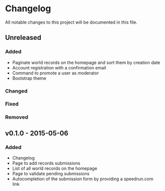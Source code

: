 # Changelog
All notable changes to this project will be documented in this file.

## Unreleased
### Added
- Paginate world records on the homepage and sort them by creation date
- Account registration with a confirmation email
- Command to promote a user as moderator
- Bootstrap theme

### Changed

### Fixed

### Removed

## v0.1.0 - 2015-05-06
### Added
- Changelog
- Page to add records submissions
- List of all world records on the homepage
- Page to validate pending submissions
- Autocompletion of the submission form by providing a speedrun.com link
